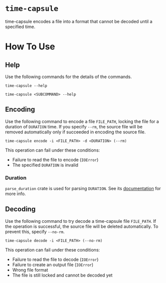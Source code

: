 # `time-capsule`
time-capsule encodes a file into a format that cannot be decoded until a specified time.

# How To Use

## Help
Use the following commands for the details of the commands.
```
time-capsule --help

time-capsule <SUBCOMMAND> --help
```

## Encoding
Use the following command to encode a file `FILE_PATH`, locking the file for a duration of `DURATION` time.
If you specify `--rm`, the source file will be removed automatically only if succeeded in encoding the source file.
```
time-capsule encode -i <FILE_PATH> -d <DURATION> (--rm)
```
This operation can fail under these conditions:
 - Failure to read the file to encode (`IOError`)
 - The specified `DURATION` is invalid

### Duration
`parse_duration` crate is used for parsing `DURATION`.
See its [documentation](https://docs.rs/parse_duration/latest/parse_duration/) for more info.

## Decoding
Use the following command to try decode a time-capsule file `FILE_PATH`.
If the operation is successful, the source file will be deleted automatically. To prevent this, specify `--no-rm`.
```
time-capsule decode -i <FILE_PATH> (--no-rm)
```
This operation can fail under these conditions:
 - Failure to read the file to decode (`IOError`)
 - Failure to create an output file (`IOError`)
 - Wrong file format
 - The file is still locked and cannot be decoded yet